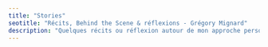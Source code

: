 ```yaml
---
title: "Stories"
seotitle: "Récits, Behind the Scene & réflexions - Grégory Mignard"
description: "Quelques récits ou réflexion autour de mon approche personnelle ou professionnelle"
---
```

